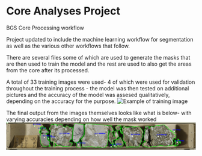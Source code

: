 # Core Analyses Project
BGS Core Processing workflow

Project updated to include the machine learning workflow for segmentation as well as the various other workflows that follow.

There are several files some of which are used to generate the masks that are then used to train the model and the rest are used to also get the areas from the core after its processed.

A total of 33 training images were used- 4 of which were used for validation throughout the training process - the model was then tested on additional pictures and the accuracy of the model was assesed qualitatively, depending on the accuracy for the purpose.
![Example of training image](Images/train/S00128907.Cropped_Top_1.png)

The final output from the images themselves looks like what is below- with varying accuracies depending on how well the mask worked
![Example of fully processed image](Images/S00128821.Cropped_Top_2_Countoured.png)
